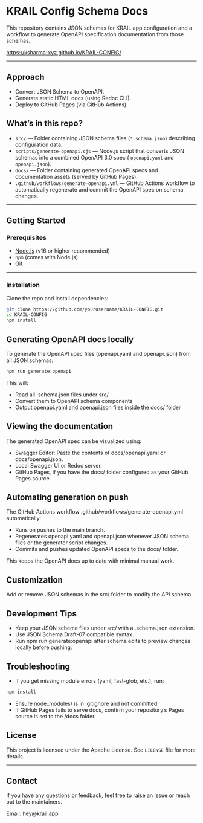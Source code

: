 # KRAIL Config Schema Docs

This repository contains JSON schemas for KRAIL app configuration and a workflow to generate OpenAPI specification
documentation from those schemas.

https://ksharma-xyz.github.io/KRAIL-CONFIG/

---

## Approach

- Convert JSON Schema to OpenAPI.
- Generate static HTML docs (using Redoc CLI).
- Deploy to GitHub Pages (via GitHub Actions).


## What’s in this repo?

- `src/` — Folder containing JSON schema files (`*.schema.json`) describing configuration data.
- `scripts/generate-openapi.cjs` — Node.js script that converts JSON schemas into a combined OpenAPI 3.0 spec (
  `openapi.yaml` and `openapi.json`).
- `docs/` — Folder containing generated OpenAPI specs and documentation assets (served by GitHub Pages).
- `.github/workflows/generate-openapi.yml` — GitHub Actions workflow to automatically regenerate and commit the OpenAPI
  spec on schema changes.

---

## Getting Started

### Prerequisites

- [Node.js](https://nodejs.org/en/download/) (v16 or higher recommended)
- `npm` (comes with Node.js)
- Git

---

### Installation

Clone the repo and install dependencies:

```bash
git clone https://github.com/yourusername/KRAIL-CONFIG.git
cd KRAIL-CONFIG
npm install
```

## Generating OpenAPI docs locally

To generate the OpenAPI spec files (openapi.yaml and openapi.json) from all JSON schemas:

```bash
npm run generate:openapi
```

This will:

- Read all .schema.json files under src/
- Convert them to OpenAPI schema components
- Output openapi.yaml and openapi.json files inside the docs/ folder

## Viewing the documentation

The generated OpenAPI spec can be visualized using:

- Swagger Editor: Paste the contents of docs/openapi.yaml or docs/openapi.json.
- Local Swagger UI or Redoc server.
- GitHub Pages, if you have the docs/ folder configured as your GitHub Pages source.

## Automating generation on push

The GitHub Actions workflow .github/workflows/generate-openapi.yml automatically:

- Runs on pushes to the main branch.
- Regenerates openapi.yaml and openapi.json whenever JSON schema files or the generator script changes.
- Commits and pushes updated OpenAPI specs to the docs/ folder.

This keeps the OpenAPI docs up to date with minimal manual work.

## Customization

Add or remove JSON schemas in the src/ folder to modify the API schema.

## Development Tips

- Keep your JSON schema files under src/ with a .schema.json extension.
- Use JSON Schema Draft-07 compatible syntax.
- Run npm run generate:openapi after schema edits to preview changes locally before pushing.

## Troubleshooting

- If you get missing module errors (yaml, fast-glob, etc.), run:

```bash
npm install
```

- Ensure node_modules/ is in .gitignore and not committed.
- If GitHub Pages fails to serve docs, confirm your repository’s Pages source is set to the /docs folder.

## License

This project is licensed under the Apache License. See `LICENSE` file for more details.

---

## Contact

If you have any questions or feedback, feel free to raise an issue or reach out to the maintainers.

Email: hey@krail.app
